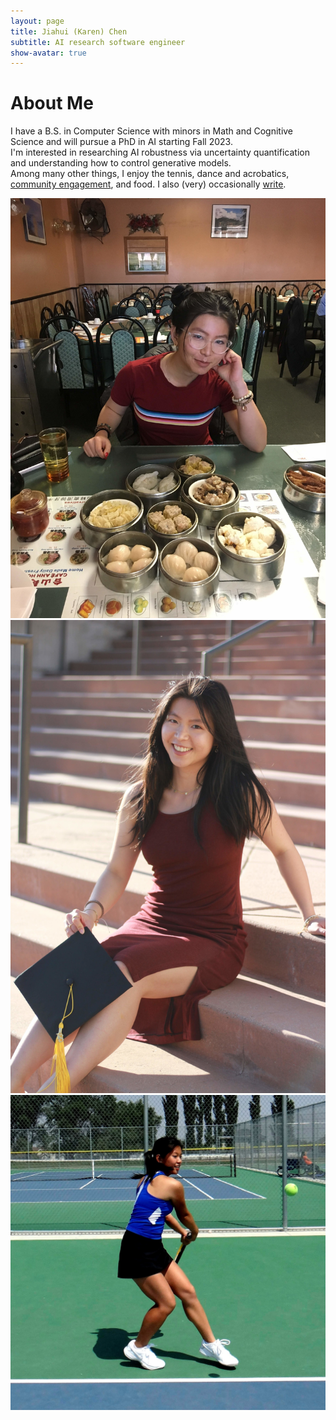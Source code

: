 ```yaml
---
layout: page
title: Jiahui (Karen) Chen
subtitle: AI research software engineer
show-avatar: true
---
```

# About Me  

I have a B.S. in Computer Science with minors in Math and Cognitive Science and will pursue a PhD in AI starting Fall 2023.  
I'm interested in researching AI robustness via uncertainty quantification and understanding how to control generative models.
<br/>
Among many other things, I enjoy the tennis, dance and acrobatics, [community engagement](https://www.codetenderloin.org/blog), and food. 
I also (very) occasionally [write](https://medium.com/@jiahui.k.chen).


<div position="relative" style="width:100%;height:500px">
  <div class="imgContainer">
  <!-- All image dimensions in imgContainer -->
    <img class="about-me-img" src="/img/dimsum_2000l.jpg">
  </div>
  <div class="imgContainer">
    <img class="about-me-img" src="/img/grad_2000l.jpg">
  </div>
  <div class="imgContainer">
    <img class="about-me-img" src="/img/tennis_sqr.jpg">
  </div>
</div>
<div style="width:800px">
